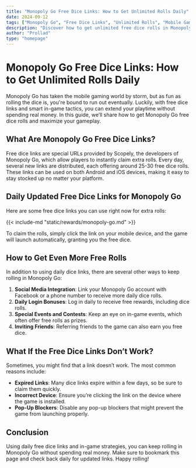 ```yaml
---
title: "Monopoly Go Free Dice Links: How to Get Unlimited Rolls Daily"  
date: 2024-09-12  
tags: ["Monopoly Go", "Free Dice Links", "Unlimited Rolls", "Mobile Games", "Game Tips"]  
description: "Discover how to get unlimited free dice rolls in Monopoly Go using daily updated links and in-game strategies."  
author: "Prollad"
type: "homepage"
---
```


# Monopoly Go Free Dice Links: How to Get Unlimited Rolls Daily

Monopoly Go has taken the mobile gaming world by storm, but as fun as rolling the dice is, you're bound to run out eventually. Luckily, with free dice links and smart in-game tactics, you can extend your playtime without spending real money. In this guide, we’ll share how to get Monopoly Go free dice rolls and maximize your gameplay.

## What Are Monopoly Go Free Dice Links?

Free dice links are special URLs provided by Scopely, the developers of Monopoly Go, which allow players to instantly claim extra rolls. Every day, several new links are distributed, each offering around 25-30 free dice rolls. These links can be used on both Android and iOS devices, making it easy to stay stocked up no matter your platform.

## Daily Updated Free Dice Links for Monopoly Go

Here are some free dice links you can use right now for extra rolls:

{{< include-md "static/rewards/monopoly-go.md" >}}

To claim the rolls, simply click the link on your mobile device, and the game will launch automatically, granting you the free dice.

## How to Get Even More Free Rolls

In addition to using daily dice links, there are several other ways to keep rolling in Monopoly Go:

1. **Social Media Integration**: Link your Monopoly Go account with Facebook or a phone number to receive more daily dice rolls.
2. **Daily Login Bonuses**: Log in daily to receive free rewards, including dice rolls.
3. **Special Events and Contests**: Keep an eye on in-game events, which often offer free rolls as prizes.
4. **Inviting Friends**: Referring friends to the game can also earn you free dice.

## What If the Free Dice Links Don’t Work?

Sometimes, you might find that a link doesn’t work. The most common reasons include:

- **Expired Links**: Many dice links expire within a few days, so be sure to claim them quickly.
- **Incorrect Device**: Ensure you’re clicking the link on the device where the game is installed.
- **Pop-Up Blockers**: Disable any pop-up blockers that might prevent the game from launching properly.

## Conclusion

Using daily free dice links and in-game strategies, you can keep rolling in Monopoly Go without spending real money. Make sure to bookmark this page and check back daily for updated links. Happy rolling!